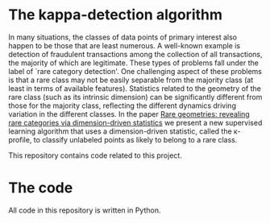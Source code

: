 # The kappa-detection algorithm

In many situations, the classes of data points of primary interest also happen to be those that are least numerous. 
A well-known example is detection of fraudulent transactions among the collection of all transactions, 
the majority of which are legitimate. These types of problems fall under the label of `rare category detection'. 
One challenging aspect of these problems is that a rare class may not be easily separable from the majority class 
(at least in terms of available features). Statistics related to the geometry of the rare class 
(such as its intrinsic dimension) can be significantly different from those for the majority class, 
reflecting the different dynamics driving variation in the different classes. 
In the paper [Rare geometries: revealing rare categories via dimension-driven statistics](https://arxiv.org/abs/1901.10585) we present a new supervised learning algorithm that uses a dimension-driven statistic, 
called the κ-profile, to classify unlabeled points as likely to belong to a rare class.

This repository contains code related to this project. 

# The code

All code in this repository is written in Python. 
